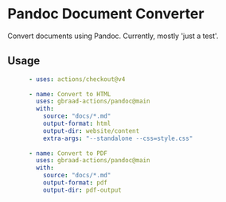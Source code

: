 Pandoc Document Converter
=========================

Convert documents using Pandoc.
Currently, mostly 'just a test'.

## Usage

```yaml
      - uses: actions/checkout@v4
      
      - name: Convert to HTML
        uses: gbraad-actions/pandoc@main
        with:
          source: "docs/*.md"
          output-format: html
          output-dir: website/content
          extra-args: "--standalone --css=style.css"
      
      - name: Convert to PDF
        uses: gbraad-actions/pandoc@main
        with:
          source: "docs/*.md"
          output-format: pdf
          output-dir: pdf-output
```